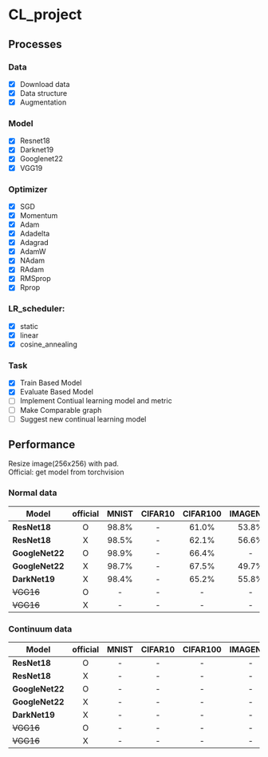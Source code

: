 # CL_project  
  
## Processes  
### Data  
- [x] Download data  
- [x] Data structure  
- [x] Augmentation  
  
### Model
- [x] Resnet18  
- [x] Darknet19  
- [x] Googlenet22  
- [x] VGG19  
  
### Optimizer
- [x] SGD  
- [x] Momentum  
- [x] Adam  
- [x] Adadelta 
- [x] Adagrad  
- [x] AdamW  
- [x] NAdam  
- [x] RAdam 
- [x] RMSprop  
- [x] Rprop

### LR_scheduler:
- [x] static
- [x] linear
- [x] cosine_annealing

### Task  
- [x] Train Based Model  
- [x] Evaluate Based Model
- [ ] Implement Contiual learning model and metric  
- [ ] Make Comparable graph  
- [ ] Suggest new continual learning model

## Performance  
Resize image(256x256) with pad.  
Official: get model from torchvision  

### Normal data
| Model | official | MNIST | CIFAR10 | CIFAR100 | IMAGENET |    
| ------------- | :---: | :------: | :------: | :------: | :------: |
| **ResNet18**  | O | 98.8% | - | 61.0% | 53.8% |
| **ResNet18**  | X | 98.5% | - | 62.1% | 56.6% |
| **GoogleNet22**  | O | 98.9% | - | 66.4% | - |
| **GoogleNet22**  | X | 98.7% | - | 67.5% | 49.7% |
| **DarkNet19**  | X | 98.4% | - | 65.2% | 55.8% |
| ~~VGG16~~ | O | - | - | - | - |
| ~~VGG16~~ | X | - | - | - | - |

### Continuum data
| Model | official | MNIST | CIFAR10 | CIFAR100 | IMAGENET |    
| ------------- | :---: | :------: | :------: | :------: | :------: |
| **ResNet18**  | O | - | - | - | - |
| **ResNet18**  | X | - | - | - | - |
| **GoogleNet22**  | O | - | - | - | - |
| **GoogleNet22**  | X | - | - | - | - |
| **DarkNet19**  | X | - | - | - | - |
| ~~VGG16~~ | O | - | - | - | - |
| ~~VGG16~~ | X | - | - | - | - |
